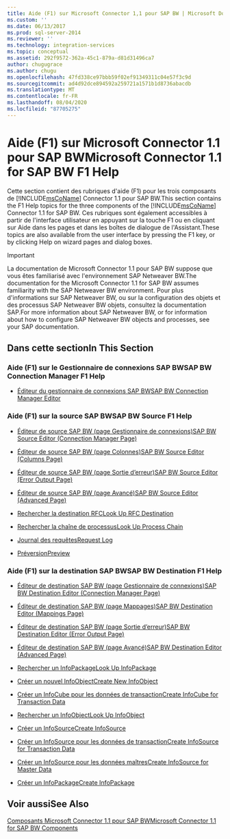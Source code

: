```yaml
---
title: Aide (F1) sur Microsoft Connector 1,1 pour SAP BW | Microsoft Docs
ms.custom: ''
ms.date: 06/13/2017
ms.prod: sql-server-2014
ms.reviewer: ''
ms.technology: integration-services
ms.topic: conceptual
ms.assetid: 292f9572-362a-45c1-879a-d81d31496ca7
author: chugugrace
ms.author: chugu
ms.openlocfilehash: 47fd338ce97bbb59f02ef91349311c04e57f3c9d
ms.sourcegitcommit: ad4d92dce894592a259721a1571b1d8736abacdb
ms.translationtype: MT
ms.contentlocale: fr-FR
ms.lasthandoff: 08/04/2020
ms.locfileid: "87705275"
---
```

# <a name="microsoft-connector-11-for-sap-bw-f1-help"></a><span data-ttu-id="fa602-102">Aide (F1) sur Microsoft Connector 1.1 pour SAP BW</span><span class="sxs-lookup"><span data-stu-id="fa602-102">Microsoft Connector 1.1 for SAP BW F1 Help</span></span>
  <span data-ttu-id="fa602-103">Cette section contient des rubriques d'aide (F1) pour les trois composants de [!INCLUDE[msCoName](../includes/msconame-md.md)] Connector 1.1 pour SAP BW.</span><span class="sxs-lookup"><span data-stu-id="fa602-103">This section contains the F1 Help topics for the three components of the [!INCLUDE[msCoName](../includes/msconame-md.md)] Connector 1.1 for SAP BW.</span></span> <span data-ttu-id="fa602-104">Ces rubriques sont également accessibles à partir de l'interface utilisateur en appuyant sur la touche F1 ou en cliquant sur Aide dans les pages et dans les boîtes de dialogue de l'Assistant.</span><span class="sxs-lookup"><span data-stu-id="fa602-104">These topics are also available from the user interface by pressing the F1 key, or by clicking Help on wizard pages and dialog boxes.</span></span>  
  
> [!IMPORTANT]  
>  <span data-ttu-id="fa602-105">La documentation de Microsoft Connector 1.1 pour SAP BW suppose que vous êtes familiarisé avec l'environnement SAP Netweaver BW.</span><span class="sxs-lookup"><span data-stu-id="fa602-105">The documentation for the Microsoft Connector 1.1 for SAP BW assumes familiarity with the SAP Netweaver BW environment.</span></span> <span data-ttu-id="fa602-106">Pour plus d'informations sur SAP Netweaver BW, ou sur la configuration des objets et des processus SAP Netweaver BW objets, consultez la documentation SAP.</span><span class="sxs-lookup"><span data-stu-id="fa602-106">For more information about SAP Netweaver BW, or for information about how to configure SAP Netweaver BW objects and processes, see your SAP documentation.</span></span>  
  
## <a name="in-this-section"></a><span data-ttu-id="fa602-107">Dans cette section</span><span class="sxs-lookup"><span data-stu-id="fa602-107">In This Section</span></span>  
  
### <a name="sap-bw-connection-manager-f1-help"></a><span data-ttu-id="fa602-108">Aide (F1) sur le Gestionnaire de connexions SAP BW</span><span class="sxs-lookup"><span data-stu-id="fa602-108">SAP BW Connection Manager F1 Help</span></span>  
  
-   [<span data-ttu-id="fa602-109">Éditeur du gestionnaire de connexions SAP BW</span><span class="sxs-lookup"><span data-stu-id="fa602-109">SAP BW Connection Manager Editor</span></span>](sap-bw-connection-manager-editor.md)  
  
### <a name="sap-bw-source-f1-help"></a><span data-ttu-id="fa602-110">Aide (F1) sur la source SAP BW</span><span class="sxs-lookup"><span data-stu-id="fa602-110">SAP BW Source F1 Help</span></span>  
  
-   [<span data-ttu-id="fa602-111">Éditeur de source SAP BW &#40;page Gestionnaire de connexions&#41;</span><span class="sxs-lookup"><span data-stu-id="fa602-111">SAP BW Source Editor &#40;Connection Manager Page&#41;</span></span>](data-flow/sap-bw-source-editor-connection-manager-page.md)  
  
-   [<span data-ttu-id="fa602-112">Éditeur de source SAP BW &#40;page Colonnes&#41;</span><span class="sxs-lookup"><span data-stu-id="fa602-112">SAP BW Source Editor &#40;Columns Page&#41;</span></span>](data-flow/sap-bw-source-editor-columns-page.md)  
  
-   [<span data-ttu-id="fa602-113">Éditeur de source SAP BW &#40;page Sortie d’erreur&#41;</span><span class="sxs-lookup"><span data-stu-id="fa602-113">SAP BW Source Editor &#40;Error Output Page&#41;</span></span>](data-flow/sap-bw-source-editor-error-output-page.md)  
  
-   [<span data-ttu-id="fa602-114">Éditeur de source SAP BW &#40;page Avancé&#41;</span><span class="sxs-lookup"><span data-stu-id="fa602-114">SAP BW Source Editor &#40;Advanced Page&#41;</span></span>](data-flow/sap-bw-source-editor-advanced-page.md)  
  
-   [<span data-ttu-id="fa602-115">Rechercher la destination RFC</span><span class="sxs-lookup"><span data-stu-id="fa602-115">Look Up RFC Destination</span></span>](data-flow/look-up-rfc-destination.md)  
  
-   [<span data-ttu-id="fa602-116">Rechercher la chaîne de processus</span><span class="sxs-lookup"><span data-stu-id="fa602-116">Look Up Process Chain</span></span>](data-flow/look-up-process-chain.md)  
  
-   [<span data-ttu-id="fa602-117">Journal des requêtes</span><span class="sxs-lookup"><span data-stu-id="fa602-117">Request Log</span></span>](data-flow/request-log.md)  
  
-   [<span data-ttu-id="fa602-118">Préversion</span><span class="sxs-lookup"><span data-stu-id="fa602-118">Preview</span></span>](data-flow/preview.md)  
  
### <a name="sap-bw-destination-f1-help"></a><span data-ttu-id="fa602-119">Aide (F1) sur la destination SAP BW</span><span class="sxs-lookup"><span data-stu-id="fa602-119">SAP BW Destination F1 Help</span></span>  
  
-   [<span data-ttu-id="fa602-120">Éditeur de destination SAP BW &#40;page Gestionnaire de connexions&#41;</span><span class="sxs-lookup"><span data-stu-id="fa602-120">SAP BW Destination Editor &#40;Connection Manager Page&#41;</span></span>](data-flow/sap-bw-destination-editor-connection-manager-page.md)  
  
-   [<span data-ttu-id="fa602-121">Éditeur de destination SAP BW &#40;page Mappages&#41;</span><span class="sxs-lookup"><span data-stu-id="fa602-121">SAP BW Destination Editor &#40;Mappings Page&#41;</span></span>](data-flow/sap-bw-destination-editor-mappings-page.md)  
  
-   [<span data-ttu-id="fa602-122">Éditeur de destination SAP BW &#40;page Sortie d’erreur&#41;</span><span class="sxs-lookup"><span data-stu-id="fa602-122">SAP BW Destination Editor &#40;Error Output Page&#41;</span></span>](data-flow/sap-bw-destination-editor-error-output-page.md)  
  
-   [<span data-ttu-id="fa602-123">Éditeur de destination SAP BW &#40;page Avancé&#41;</span><span class="sxs-lookup"><span data-stu-id="fa602-123">SAP BW Destination Editor &#40;Advanced Page&#41;</span></span>](data-flow/sap-bw-destination-editor-advanced-page.md)  
  
-   [<span data-ttu-id="fa602-124">Rechercher un InfoPackage</span><span class="sxs-lookup"><span data-stu-id="fa602-124">Look Up InfoPackage</span></span>](data-flow/look-up-infopackage.md)  
  
-   [<span data-ttu-id="fa602-125">Créer un nouvel InfoObject</span><span class="sxs-lookup"><span data-stu-id="fa602-125">Create New InfoObject</span></span>](data-flow/create-new-infoobject.md)  
  
-   [<span data-ttu-id="fa602-126">Créer un InfoCube pour les données de transaction</span><span class="sxs-lookup"><span data-stu-id="fa602-126">Create InfoCube for Transaction Data</span></span>](data-flow/create-infocube-for-transaction-data.md)  
  
-   [<span data-ttu-id="fa602-127">Rechercher un InfoObject</span><span class="sxs-lookup"><span data-stu-id="fa602-127">Look Up InfoObject</span></span>](data-flow/look-up-infoobject.md)  
  
-   [<span data-ttu-id="fa602-128">Créer un InfoSource</span><span class="sxs-lookup"><span data-stu-id="fa602-128">Create InfoSource</span></span>](data-flow/create-infosource.md)  
  
-   [<span data-ttu-id="fa602-129">Créer un InfoSource pour les données de transaction</span><span class="sxs-lookup"><span data-stu-id="fa602-129">Create InfoSource for Transaction Data</span></span>](data-flow/create-infosource-for-transaction-data.md)  
  
-   [<span data-ttu-id="fa602-130">Créer un InfoSource pour les données maîtres</span><span class="sxs-lookup"><span data-stu-id="fa602-130">Create InfoSource for Master Data</span></span>](data-flow/create-infosource-for-master-data.md)  
  
-   [<span data-ttu-id="fa602-131">Créer un InfoPackage</span><span class="sxs-lookup"><span data-stu-id="fa602-131">Create InfoPackage</span></span>](data-flow/create-infopackage.md)  
  
## <a name="see-also"></a><span data-ttu-id="fa602-132">Voir aussi</span><span class="sxs-lookup"><span data-stu-id="fa602-132">See Also</span></span>  
 [<span data-ttu-id="fa602-133">Composants Microsoft Connector 1.1 pour SAP BW</span><span class="sxs-lookup"><span data-stu-id="fa602-133">Microsoft Connector 1.1 for SAP BW Components</span></span>](microsoft-connector-for-sap-bw-components.md)  
  
  
